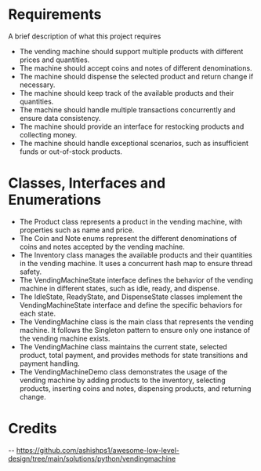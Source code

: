 
# Requirements
A brief description of what this project requires

- The vending machine should support multiple products with different prices and quantities.
- The machine should accept coins and notes of different denominations.
- The machine should dispense the selected product and return change if necessary.
- The machine should keep track of the available products and their quantities.
- The machine should handle multiple transactions concurrently and ensure data consistency.
- The machine should provide an interface for restocking products and collecting money.
- The machine should handle exceptional scenarios, such as insufficient funds or out-of-stock products.

# Classes, Interfaces and Enumerations
- The Product class represents a product in the vending machine, with properties such as name and price.
- The Coin and Note enums represent the different denominations of coins and notes accepted by the vending machine.
- The Inventory class manages the available products and their quantities in the vending machine. It uses a concurrent hash map to ensure thread safety.
- The VendingMachineState interface defines the behavior of the vending machine in different states, such as idle, ready, and dispense.
- The IdleState, ReadyState, and DispenseState classes implement the VendingMachineState interface and define the specific behaviors for each state.
- The VendingMachine class is the main class that represents the vending machine. It follows the Singleton pattern to ensure only one instance of the vending machine exists.
- The VendingMachine class maintains the current state, selected product, total payment, and provides methods for state transitions and payment handling.
- The VendingMachineDemo class demonstrates the usage of the vending machine by adding products to the inventory, selecting products, inserting coins and notes, dispensing products, and returning change.

# Credits
-- https://github.com/ashishps1/awesome-low-level-design/tree/main/solutions/python/vendingmachine